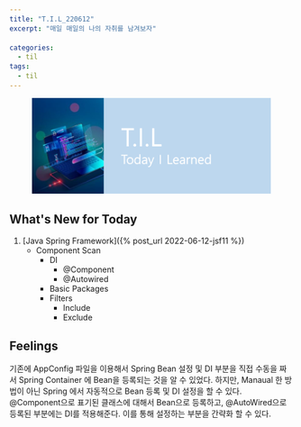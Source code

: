 ```yaml
---
title: "T.I.L_220612"
excerpt: "매일 매일의 나의 자취를 남겨보자"

categories:
  - til
tags:
  - til
---
```

<figure>
    <img src="/assets/images/til_image.png">
</figure>

## What's New for Today   
1. [Java Spring Framework]({% post_url 2022-06-12-jsf11 %})
    - Component Scan
        - DI
            - @Component
            - @Autowired
        - Basic Packages
        - Filters 
            - Include
            - Exclude

## Feelings
기존에 AppConfig 파일을 이용해서 Spring Bean 설정 및 DI 부분을 직접 수동을 짜서 Spring Container 에 Bean을 등록되는 것을 알 수 있었다. 하지만, Manaual 한 방법이 아닌 Spring 에서 자동적으로 Bean 등록 및 DI 설정을 할 수 있다. @Component으로 표기된 클래스에 대해서 Bean으로 등록하고, @AutoWired으로 등록된 부분에는 DI를 적용해준다.
이를 통해 설정하는 부분을 간략화 할 수 있다.
